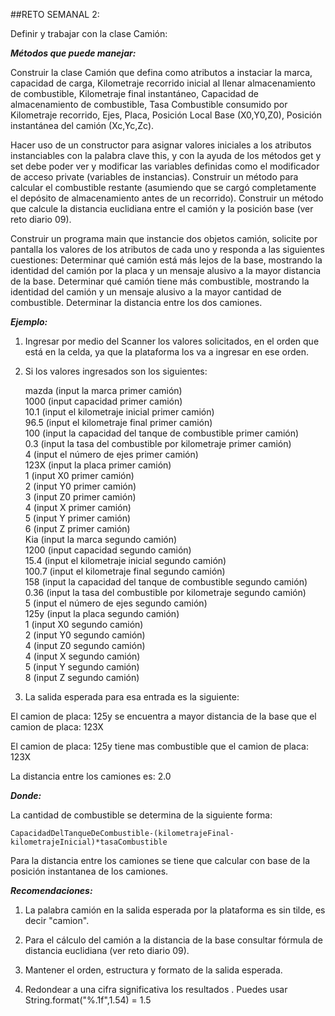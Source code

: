 ##RETO SEMANAL 2:

Definir y trabajar con la clase Camión:

***Métodos que puede manejar:***

Construir la clase Camión que defina como atributos a instaciar la marca, capacidad de carga,  Kilometraje recorrido inicial al llenar almacenamiento de combustible, Kilometraje final instantáneo, Capacidad de almacenamiento de combustible, Tasa Combustible consumido por Kilometraje recorrido, Ejes, Placa, Posición Local Base (X0,Y0,Z0), Posición instantánea del camión (Xc,Yc,Zc).

Hacer uso de un constructor para asignar valores iniciales a los atributos instanciables con la palabra clave this, y con la ayuda de los métodos get y set debe poder ver y modificar las variables definidas como el modificador de acceso private (variables de instancias).
Construir un método para calcular el combustible restante (asumiendo que se cargó completamente el depósito de almacenamiento antes de un recorrido).
Construir un método que calcule la distancia euclidiana entre el camión y la posición base (ver reto diario 09).

Construir un programa main que instancie dos objetos camión,  solicite por pantalla los  valores de los atributos de cada uno y responda a las siguientes cuestiones:
Determinar qué camión está más lejos de la base, mostrando la identidad del camión por la placa y un mensaje alusivo a la mayor distancia de la base.
Determinar qué camión tiene más combustible, mostrando la identidad del camión y un mensaje alusivo a la mayor cantidad de combustible.
Determinar la distancia entre los dos camiones. 

***Ejemplo:***
1. Ingresar por medio del Scanner los valores solicitados, en el orden que está en la celda, ya que la plataforma los va a ingresar en ese orden.

2.  Si los valores ingresados son los siguientes:

      mazda (input la marca primer camión) <br>
      1000  (input capacidad primer camión) <br>
      10.1    (input el kilometraje inicial primer camión) <br>
      96.5   (input el kilometraje final primer camión) <br> 
      100  (input la capacidad del tanque de combustible primer camión) <br>
      0.3    (input la tasa del combustible por kilometraje primer camión) <br>
       4    (input el número de ejes primer camión) <br>
      123X  (input la placa primer camión) <br>
      1     (input X0 primer camión) <br>
      2     (input Y0 primer camión) <br>
      3     (input Z0 primer camión) <br>
      4     (input X primer camión) <br>
      5     (input Y primer camión) <br>
      6     (input Z primer camión) <br>
      Kia   (input la marca segundo camión) <br>
      1200  (input capacidad segundo camión) <br>
      15.4    (input el kilometraje inicial segundo camión) <br>
      100.7   (input el kilometraje final segundo camión) <br>
      158   (input la capacidad del tanque de combustible segundo camión) <br>
      0.36  (input la tasa del combustible por kilometraje segundo camión) <br>
      5     (input el número de ejes segundo camión) <br>
      125y  (input la placa segundo camión) <br>
      1     (input X0 segundo camión) <br>
      2     (input Y0 segundo camión) <br>
      4     (input Z0 segundo camión) <br>
      4     (input X segundo camión) <br>
      5     (input Y segundo camión) <br>
      8     (input Z segundo camión) <br>


3. La salida esperada para esa entrada es la siguiente: 

  El camion de placa: 125y se encuentra a mayor distancia de la base que el camion de placa: 123X 

  El camion de placa: 125y tiene mas combustible que el camion de placa: 123X

  La distancia entre los camiones es: 2.0

***Donde:*** 

La cantidad de combustible se determina de la siguiente forma:

    CapacidadDelTanqueDeCombustible-(kilometrajeFinal-kilometrajeInicial)*tasaCombustible

Para la distancia entre los camiones se tiene que calcular con base de la posición instantanea de los camiones.


***Recomendaciones:***
1. La palabra camión en la salida esperada por la plataforma es sin tilde, es decir "camion".

2. Para el cálculo del camión a la distancia de la base consultar fórmula de  distancia euclidiana (ver reto diario 09).

3. Mantener el orden, estructura y formato de la salida esperada.

4. Redondear a una cifra significativa los resultados . Puedes usar String.format("%.1f",1.54) = 1.5 


